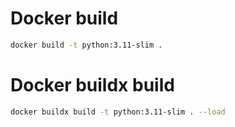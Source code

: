 # Docker build
```sh
docker build -t python:3.11-slim .
```

# Docker buildx build
```sh
docker buildx build -t python:3.11-slim . --load
```
